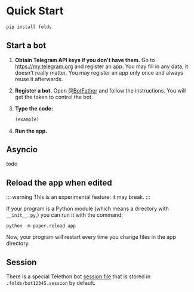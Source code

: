 # Quick Start

```python
pip install folds
```

## Start a bot

1. **Obtain Telegram API keys if you don't have them.**
   Go to https://my.telegram.org and register an app.
   You may fill in any data, it doesn't really matter.
   You may register an app only once and always reuse it afterwards.

2. **Register a bot.**
   Open [@BotFather](https://t.me/BotFather) and follow the instructions.
   You will get the token to control the bot.

3. **Type the code:**

   ```python
   (example)
   ```

4. **Run the app.**

## Asyncio

todo

## Reload the app when edited

::: warning
This is an experimental feature: it may break.
:::

If your program is a Python module (which means a directory with `__init__.py`,) you can run it with the command:

```shell
python -m paper.reload app
```

Now, your program will restart every time you change files in the app directory.

## Session

There is a special Telethon bot [session file](https://docs.telethon.dev/en/stable/concepts/sessions.html) that is stored in `.folds/bot12345.session` by default.
